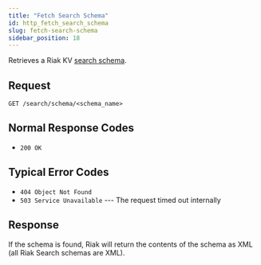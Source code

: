 ```yaml
---
title: "Fetch Search Schema"
id: http_fetch_search_schema
slug: fetch-search-schema
sidebar_position: 18
---
```


Retrieves a Riak KV [search schema](../../../developing/usage/search-schemas.md).

## Request

    GET /search/schema/<schema_name>

## Normal Response Codes

* `200 OK`

## Typical Error Codes

* `404 Object Not Found`
* `503 Service Unavailable` --- The request timed out internally

## Response

If the schema is found, Riak will return the contents of the schema as
XML (all Riak Search schemas are XML).
